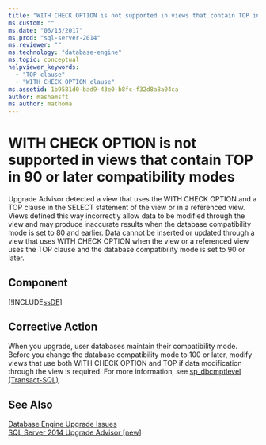 ```yaml
---
title: "WITH CHECK OPTION is not supported in views that contain TOP in 90 or later compatibility modes | Microsoft Docs"
ms.custom: ""
ms.date: "06/13/2017"
ms.prod: "sql-server-2014"
ms.reviewer: ""
ms.technology: "database-engine"
ms.topic: conceptual
helpviewer_keywords: 
  - "TOP clause"
  - "WITH CHECK OPTION clause"
ms.assetid: 1b9581d0-bad9-43e0-b8fc-f32d8a8a04ca
author: mashamsft
ms.author: mathoma
---
```

# WITH CHECK OPTION is not supported in views that contain TOP in 90 or later compatibility modes
  Upgrade Advisor detected a view that uses the WITH CHECK OPTION and a TOP clause in the SELECT statement of the view or in a referenced view. Views defined this way incorrectly allow data to be modified through the view and may produce inaccurate results when the database compatibility mode is set to 80 and earlier. Data cannot be inserted or updated through a view that uses WITH CHECK OPTION when the view or a referenced view uses the TOP clause and the database compatibility mode is set to 90 or later.  
  
## Component  
 [!INCLUDE[ssDE](../../includes/ssde-md.md)]  
  
## Corrective Action  
 When you upgrade, user databases maintain their compatibility mode. Before you change the database compatibility mode to 100 or later, modify views that use both WITH CHECK OPTION and TOP if data modification through the view is required. For more information, see [sp_dbcmptlevel &#40;Transact-SQL&#41;](/sql/relational-databases/system-stored-procedures/sp-dbcmptlevel-transact-sql).  
  
## See Also  
 [Database Engine Upgrade Issues](../../../2014/sql-server/install/database-engine-upgrade-issues.md)   
 [SQL Server 2014 Upgrade Advisor &#91;new&#93;](sql-server-2014-upgrade-advisor.md)  
  
  
